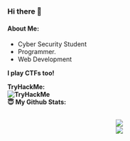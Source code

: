### Hi there 👋
#### About Me:
- Cyber Security Student
- Programmer.
- Web Development

<!--
<summary><b>The tools in my arsenal: </summary>
<img src="https://img.shields.io/badge/-Visual%20Studio%20Code-23A9F2?style=flat-square&logo=Visual%20Studio%20Code&logoColor=white"/>
<img src="https://img.shields.io/badge/-Github-181717?style=flat-square&logo=GitHub&logoColor=white"/>
-->
<summary><b>I play CTFs too!</summary>
<p align="center">
  <summary><b>TryHackMe</b>: </summary>
  <img src="https://tryhackme-badges.s3.amazonaws.com/mubahilll.png" alt="TryHackMe">
  
<summary> 😇 <b>My Github Stats</b>: </summary>
<br>
<p align = "center">
  <img src = "https://github-readme-stats.vercel.app/api?username=mubahilll&show_icons=true&theme=tokyonight&line_height=27">
  <br>
  <img src = "https://github-readme-stats.vercel.app/api/top-langs/?username=mubahilll&hide=css,java,html&theme=tokyonight">
</p>
